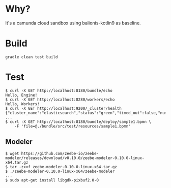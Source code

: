 # Why?
It's a camunda cloud sandbox using balionis-kotlin9 as baseline.

# Build
```
gradle clean test build
```

# Test
```
$ curl -X GET http://localhost:8180/bundle/echo
Hello, Engine!
$ curl -X GET http://localhost:8280/workers/echo
Hello, Workers! 
$ curl -X GET http://localhost:9200/_cluster/health
{"cluster_name":"elasticsearch","status":"green","timed_out":false,"number_of_nodes":1,...
...
$ curl -X GET http://localhost:8180/bundle/deploy/sample1.bpmn \
    -F 'file=@./bundle/src/test/resources/sample1.bpmn'
```

## Modeler
```
$ wget https://github.com/zeebe-io/zeebe-modeler/releases/download/v0.10.0/zeebe-modeler-0.10.0-linux-x64.tar.gz
$ tar -zxvf zeebe-modeler-0.10.0-linux-x64.tar.gz
$ ./zeebe-modeler-0.10.0-linux-x64/zeebe-modeler 
...
$ sudo apt-get install libgdk-pixbuf2.0-0
```
